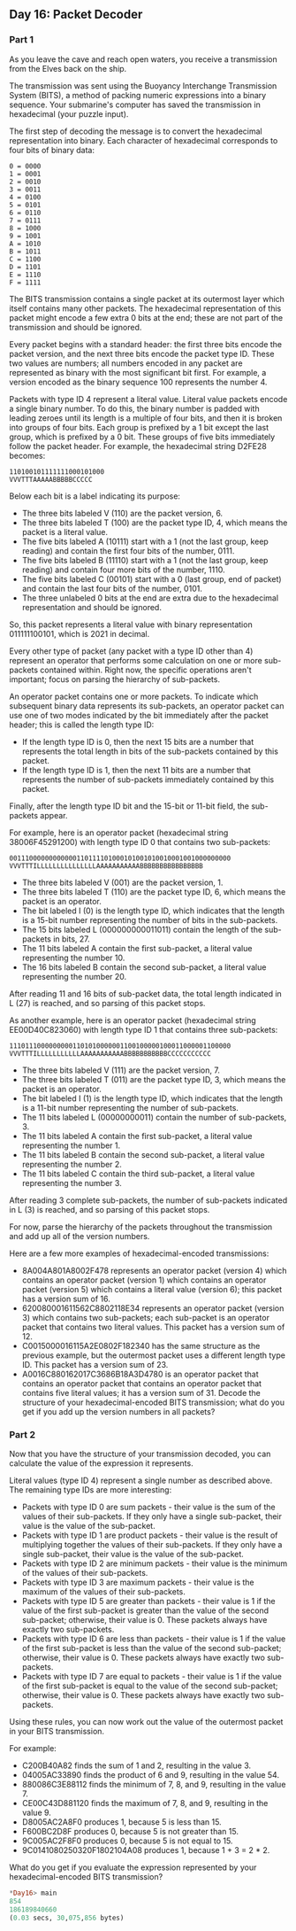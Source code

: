 ## Day 16: Packet Decoder

### Part 1

As you leave the cave and reach open waters, you receive a transmission from the Elves back on the ship.

The transmission was sent using the Buoyancy Interchange Transmission System (BITS), a method of packing numeric expressions into a binary sequence. Your submarine's computer has saved the transmission in hexadecimal (your puzzle input).

The first step of decoding the message is to convert the hexadecimal representation into binary. Each character of hexadecimal corresponds to four bits of binary data:

```
0 = 0000
1 = 0001
2 = 0010
3 = 0011
4 = 0100
5 = 0101
6 = 0110
7 = 0111
8 = 1000
9 = 1001
A = 1010
B = 1011
C = 1100
D = 1101
E = 1110
F = 1111
```

The BITS transmission contains a single packet at its outermost layer which itself contains many other packets. The hexadecimal representation of this packet might encode a few extra 0 bits at the end; these are not part of the transmission and should be ignored.

Every packet begins with a standard header: the first three bits encode the packet version, and the next three bits encode the packet type ID. These two values are numbers; all numbers encoded in any packet are represented as binary with the most significant bit first. For example, a version encoded as the binary sequence 100 represents the number 4.

Packets with type ID 4 represent a literal value. Literal value packets encode a single binary number. To do this, the binary number is padded with leading zeroes until its length is a multiple of four bits, and then it is broken into groups of four bits. Each group is prefixed by a 1 bit except the last group, which is prefixed by a 0 bit. These groups of five bits immediately follow the packet header. For example, the hexadecimal string D2FE28 becomes:

```
110100101111111000101000
VVVTTTAAAAABBBBBCCCCC
```

Below each bit is a label indicating its purpose:

- The three bits labeled V (110) are the packet version, 6.
- The three bits labeled T (100) are the packet type ID, 4, which means the packet is a literal value.
- The five bits labeled A (10111) start with a 1 (not the last group, keep reading) and contain the first four bits of the number, 0111.
- The five bits labeled B (11110) start with a 1 (not the last group, keep reading) and contain four more bits of the number, 1110.
- The five bits labeled C (00101) start with a 0 (last group, end of packet) and contain the last four bits of the number, 0101.
- The three unlabeled 0 bits at the end are extra due to the hexadecimal representation and should be ignored.

So, this packet represents a literal value with binary representation 011111100101, which is 2021 in decimal.

Every other type of packet (any packet with a type ID other than 4) represent an operator that performs some calculation on one or more sub-packets contained within. Right now, the specific operations aren't important; focus on parsing the hierarchy of sub-packets.

An operator packet contains one or more packets. To indicate which subsequent binary data represents its sub-packets, an operator packet can use one of two modes indicated by the bit immediately after the packet header; this is called the length type ID:

- If the length type ID is 0, then the next 15 bits are a number that represents the total length in bits of the sub-packets contained by this packet.
- If the length type ID is 1, then the next 11 bits are a number that represents the number of sub-packets immediately contained by this packet.

Finally, after the length type ID bit and the 15-bit or 11-bit field, the sub-packets appear.

For example, here is an operator packet (hexadecimal string 38006F45291200) with length type ID 0 that contains two sub-packets:

```
00111000000000000110111101000101001010010001001000000000
VVVTTTILLLLLLLLLLLLLLLAAAAAAAAAAABBBBBBBBBBBBBBBB
```

- The three bits labeled V (001) are the packet version, 1.
- The three bits labeled T (110) are the packet type ID, 6, which means the packet is an operator.
- The bit labeled I (0) is the length type ID, which indicates that the length is a 15-bit number representing the number of bits in the sub-packets.
- The 15 bits labeled L (000000000011011) contain the length of the sub-packets in bits, 27.
- The 11 bits labeled A contain the first sub-packet, a literal value representing the number 10.
- The 16 bits labeled B contain the second sub-packet, a literal value representing the number 20.

After reading 11 and 16 bits of sub-packet data, the total length indicated in L (27) is reached, and so parsing of this packet stops.

As another example, here is an operator packet (hexadecimal string EE00D40C823060) with length type ID 1 that contains three sub-packets:

```
11101110000000001101010000001100100000100011000001100000
VVVTTTILLLLLLLLLLLAAAAAAAAAAABBBBBBBBBBBCCCCCCCCCCC
```

- The three bits labeled V (111) are the packet version, 7.
- The three bits labeled T (011) are the packet type ID, 3, which means the packet is an operator.
- The bit labeled I (1) is the length type ID, which indicates that the length is a 11-bit number representing the number of sub-packets.
- The 11 bits labeled L (00000000011) contain the number of sub-packets, 3.
- The 11 bits labeled A contain the first sub-packet, a literal value representing the number 1.
- The 11 bits labeled B contain the second sub-packet, a literal value representing the number 2.
- The 11 bits labeled C contain the third sub-packet, a literal value representing the number 3.

After reading 3 complete sub-packets, the number of sub-packets indicated in L (3) is reached, and so parsing of this packet stops.

For now, parse the hierarchy of the packets throughout the transmission and add up all of the version numbers.

Here are a few more examples of hexadecimal-encoded transmissions:

- 8A004A801A8002F478 represents an operator packet (version 4) which contains an operator packet (version 1) which contains an operator packet (version 5) which contains a literal value (version 6); this packet has a version sum of 16.
- 620080001611562C8802118E34 represents an operator packet (version 3) which contains two sub-packets; each sub-packet is an operator packet that contains two literal values. This packet has a version sum of 12.
- C0015000016115A2E0802F182340 has the same structure as the previous example, but the outermost packet uses a different length type ID. This packet has a version sum of 23.
- A0016C880162017C3686B18A3D4780 is an operator packet that contains an operator packet that contains an operator packet that contains five literal values; it has a version sum of 31.
Decode the structure of your hexadecimal-encoded BITS transmission; what do you get if you add up the version numbers in all packets?

### Part 2

Now that you have the structure of your transmission decoded, you can calculate the value of the expression it represents.

Literal values (type ID 4) represent a single number as described above. The remaining type IDs are more interesting:

- Packets with type ID 0 are sum packets - their value is the sum of the values of their sub-packets. If they only have a single sub-packet, their value is the value of the sub-packet.
- Packets with type ID 1 are product packets - their value is the result of multiplying together the values of their sub-packets. If they only have a single sub-packet, their value is the value of the sub-packet.
- Packets with type ID 2 are minimum packets - their value is the minimum of the values of their sub-packets.
- Packets with type ID 3 are maximum packets - their value is the maximum of the values of their sub-packets.
- Packets with type ID 5 are greater than packets - their value is 1 if the value of the first sub-packet is greater than the value of the second sub-packet; otherwise, their value is 0. These packets always have exactly two sub-packets.
- Packets with type ID 6 are less than packets - their value is 1 if the value of the first sub-packet is less than the value of the second sub-packet; otherwise, their value is 0. These packets always have exactly two sub-packets.
- Packets with type ID 7 are equal to packets - their value is 1 if the value of the first sub-packet is equal to the value of the second sub-packet; otherwise, their value is 0. These packets always have exactly two sub-packets.

Using these rules, you can now work out the value of the outermost packet in your BITS transmission.

For example:

- C200B40A82 finds the sum of 1 and 2, resulting in the value 3.
- 04005AC33890 finds the product of 6 and 9, resulting in the value 54.
- 880086C3E88112 finds the minimum of 7, 8, and 9, resulting in the value 7.
- CE00C43D881120 finds the maximum of 7, 8, and 9, resulting in the value 9.
- D8005AC2A8F0 produces 1, because 5 is less than 15.
- F600BC2D8F produces 0, because 5 is not greater than 15.
- 9C005AC2F8F0 produces 0, because 5 is not equal to 15.
- 9C0141080250320F1802104A08 produces 1, because 1 + 3 = 2 * 2.

What do you get if you evaluate the expression represented by your hexadecimal-encoded BITS transmission?

``` haskell
*Day16> main
854
186189840660
(0.03 secs, 30,075,856 bytes)
```
